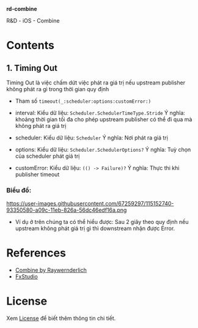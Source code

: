 **rd-combine** 

R&D - iOS - Combine

# Contents
## 1. Timing Out
Timing Out là việc chấm dứt việc phát ra giá trị nếu upstream publisher không phát ra  gì trong thời gian quy định
- Tham số
`timeout(_:scheduler:options:customError:)`
- interval:
    Kiểu dữ liệu: `Scheduler.SchedulerTimeType.Stride`
    Ý nghĩa:  khoảng thời gian tối đa cho phép upstream publisher có thể đi qua mà không phát ra giá trị

- scheduler:
    Kiểu dữ liệu: `Scheduler`
    Ý nghĩa: Nơi phát ra giá trị
- options:
    Kiểu dữ liệu: `Scheduler.SchedulerOptions?`
    Ý nghĩa: Tuỳ chọn của scheduler phát giá trị

- customError:
    Kiểu dữ liệu: `(() -> Failure)?`
    Ý nghĩa: Thực thi khi publisher timeout

### Biểu đồ:
https://user-images.githubusercontent.com/67259297/115152740-93350580-a09c-11eb-826a-56dc46edf16a.png
- Ví dụ ở trên chúng ta có thể hiểu được: Sau 2 giây theo quy định nếu upstream không phát giá trị gì thì downstream nhận được Error.
# References
- [Combine by Raywernderlich](https://www.raywenderlich.com/books/combine-asynchronous-programming-with-swift/v2.0)
- [FxStudio](https://fxstudio.dev/category/code/combine/)

# License
Xem [License](https://github.com/blkbrds/rd-combine/blob/main/LICENSE) để biết thêm thông tin chi tiết.
